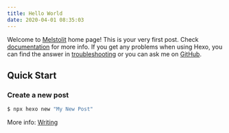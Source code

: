 ```yaml
---
title: Hello World
date: 2020-04-01 08:35:03
---
```

Welcome to [Melstolit](hhttps://melstolit.github.io/) home page! This is your very first post. Check [documentation](https://hexo.io/docs/) for more info. If you get any problems when using Hexo, you can find the answer in [troubleshooting](https://hexo.io/docs/troubleshooting.html) or you can ask me on [GitHub](https://github.com/hexojs/hexo/issues).

## Quick Start

### Create a new post

``` bash
$ npx hexo new "My New Post"
```

More info: [Writing](https://hexo.io/docs/writing.html)
